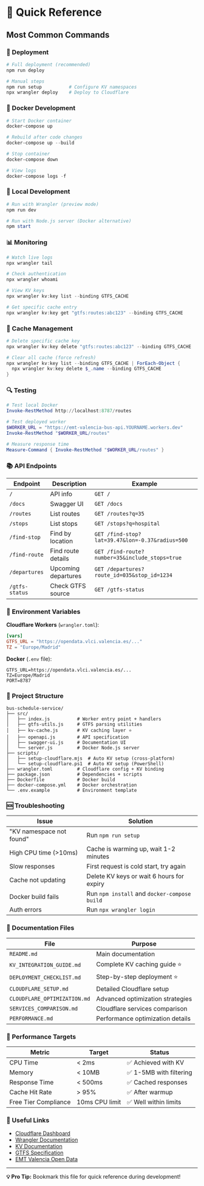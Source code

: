 # 🎯 Quick Reference

## Most Common Commands

### 🚀 Deployment
```powershell
# Full deployment (recommended)
npm run deploy

# Manual steps
npm run setup          # Configure KV namespaces
npx wrangler deploy    # Deploy to Cloudflare
```

### 🐳 Docker Development
```powershell
# Start Docker container
docker-compose up

# Rebuild after code changes
docker-compose up --build

# Stop container
docker-compose down

# View logs
docker-compose logs -f
```

### 🔧 Local Development
```powershell
# Run with Wrangler (preview mode)
npm run dev

# Run with Node.js server (Docker alternative)
npm start
```

### 📊 Monitoring
```powershell
# Watch live logs
npx wrangler tail

# Check authentication
npx wrangler whoami

# View KV keys
npx wrangler kv:key list --binding GTFS_CACHE

# Get specific cache entry
npx wrangler kv:key get "gtfs:routes:abc123" --binding GTFS_CACHE
```

### 🧹 Cache Management
```powershell
# Delete specific cache key
npx wrangler kv:key delete "gtfs:routes:abc123" --binding GTFS_CACHE

# Clear all cache (force refresh)
npx wrangler kv:key list --binding GTFS_CACHE | ForEach-Object {
  npx wrangler kv:key delete $_.name --binding GTFS_CACHE
}
```

### 🔍 Testing
```powershell
# Test local Docker
Invoke-RestMethod http://localhost:8787/routes

# Test deployed worker
$WORKER_URL = "https://emt-valencia-bus-api.YOURNAME.workers.dev"
Invoke-RestMethod "$WORKER_URL/routes"

# Measure response time
Measure-Command { Invoke-RestMethod "$WORKER_URL/routes" }
```

### 📚 API Endpoints

| Endpoint | Description | Example |
|----------|-------------|---------|
| `/` | API info | `GET /` |
| `/docs` | Swagger UI | `GET /docs` |
| `/routes` | List routes | `GET /routes?q=35` |
| `/stops` | List stops | `GET /stops?q=hospital` |
| `/find-stop` | Find by location | `GET /find-stop?lat=39.47&lon=-0.37&radius=500` |
| `/find-route` | Find route details | `GET /find-route?number=35&include_stops=true` |
| `/departures` | Upcoming departures | `GET /departures?route_id=035&stop_id=1234` |
| `/gtfs-status` | Check GTFS source | `GET /gtfs-status` |

### 🔑 Environment Variables

**Cloudflare Workers** (`wrangler.toml`):
```toml
[vars]
GTFS_URL = "https://opendata.vlci.valencia.es/..."
TZ = "Europe/Madrid"
```

**Docker** (`.env` file):
```env
GTFS_URL=https://opendata.vlci.valencia.es/...
TZ=Europe/Madrid
PORT=8787
```

### 📁 Project Structure

```
bus-schedule-service/
├── src/
│   ├── index.js          # Worker entry point + handlers
│   ├── gtfs-utils.js     # GTFS parsing utilities
│   ├── kv-cache.js       # KV caching layer ⭐
│   ├── openapi.js        # API specification
│   ├── swagger-ui.js     # Documentation UI
│   └── server.js         # Docker Node.js server
├── scripts/
│   ├── setup-cloudflare.mjs  # Auto KV setup (cross-platform)
│   └── setup-cloudflare.ps1  # Auto KV setup (PowerShell)
├── wrangler.toml         # Cloudflare config + KV binding
├── package.json          # Dependencies + scripts
├── Dockerfile            # Docker build
├── docker-compose.yml    # Docker orchestration
└── .env.example          # Environment template
```

### 🆘 Troubleshooting

| Issue | Solution |
|-------|----------|
| "KV namespace not found" | Run `npm run setup` |
| High CPU time (>10ms) | Cache is warming up, wait 1-2 minutes |
| Slow responses | First request is cold start, try again |
| Cache not updating | Delete KV keys or wait 6 hours for expiry |
| Docker build fails | Run `npm install` and `docker-compose build` |
| Auth errors | Run `npx wrangler login` |

### 📖 Documentation Files

| File | Purpose |
|------|---------|
| `README.md` | Main documentation |
| `KV_INTEGRATION_GUIDE.md` | Complete KV caching guide ⭐ |
| `DEPLOYMENT_CHECKLIST.md` | Step-by-step deployment ⭐ |
| `CLOUDFLARE_SETUP.md` | Detailed Cloudflare setup |
| `CLOUDFLARE_OPTIMIZATION.md` | Advanced optimization strategies |
| `SERVICES_COMPARISON.md` | Cloudflare services comparison |
| `PERFORMANCE.md` | Performance optimization details |

### 🎯 Performance Targets

| Metric | Target | Status |
|--------|--------|--------|
| CPU Time | < 2ms | ✅ Achieved with KV |
| Memory | < 10MB | ✅ 1-5MB with filtering |
| Response Time | < 500ms | ✅ Cached responses |
| Cache Hit Rate | > 95% | ✅ After warmup |
| Free Tier Compliance | 10ms CPU limit | ✅ Well within limits |

### 🔗 Useful Links

- [Cloudflare Dashboard](https://dash.cloudflare.com)
- [Wrangler Documentation](https://developers.cloudflare.com/workers/wrangler/)
- [KV Documentation](https://developers.cloudflare.com/workers/runtime-apis/kv/)
- [GTFS Specification](https://gtfs.org/schedule/reference/)
- [EMT Valencia Open Data](https://www.emtvalencia.es/geoportal/)

---

**💡 Pro Tip:** Bookmark this file for quick reference during development!
